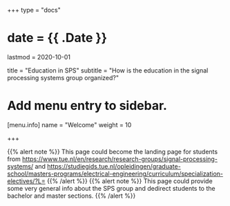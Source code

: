 +++
type = "docs"

# date = {{ .Date }}
lastmod = 2020-10-01

title = "Education in SPS"
subtitle = "How is the education in the signal processing systems group organized?"

# Add menu entry to sidebar.
[menu.info]
  name = "Welcome"
  weight = 10

+++

{{% alert note %}}
This page could become the landing page for students from
https://www.tue.nl/en/research/research-groups/signal-processing-systems/
and
https://studiegids.tue.nl/opleidingen/graduate-school/masters-programs/electrical-engineering/curriculum/specialization-electives/?L=
{{% /alert %}}
{{% alert note %}}
This page could provide some very general info about the SPS group and dedirect students to the bachelor and master sections.
{{% /alert %}}
